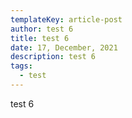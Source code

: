 ```yaml
---
templateKey: article-post
author: test 6
title: test 6
date: 17, December, 2021
description: test 6
tags:
  - test
---
```

test 6
